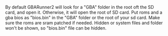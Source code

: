 By default GBARunner2 will look for a "GBA" folder in the root oft the SD card, and open it. Otherwise, it will open the root of SD card.
Put roms and a gba bios as "bios.bin" in the "GBA" folder or the root of your sd card. Make sure the roms are sram patched if needed.
Hidden or system files and folder won't be shown, so "bios.bin" file can be hidden.